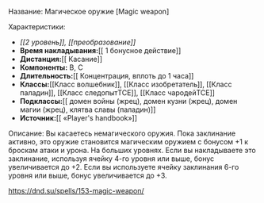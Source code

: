 Название: Магическое оружие \[Magic weapon] 

Характеристики:
- *[[2 уровень]], [[преобразование]]*
- **Время накладывания:**[[ 1 бонусное действие]]
- **Дистанция:**[[ Касание]]
- **Компоненты:** В, С
- **Длительность:**[[ Концентрация, вплоть до 1 часа]]
- **Классы:**[[Класс  волшебник]], [[Класс изобретатель]], [[Класс паладин]], [[Класс следопытTCE]], [[Класс чародейTCE]]
- **Подклассы:**[[ домен войны (жрец), домен кузни (жрец), домен магии (жрец), клятва славы (паладин)]]
- **Источник:**[[ «Player's handbook»]]

Описание:
Вы касаетесь немагического оружия. Пока заклинание активно, это оружие становится магическим оружием с бонусом +1 к броскам атаки и урона.
На больших уровнях. Если вы накладываете это заклинание, используя ячейку 4-го уровня или выше, бонус увеличивается до +2. Если вы используете ячейку заклинания 6-го уровня или выше, бонус увеличивается до +3.

https://dnd.su/spells/153-magic-weapon/